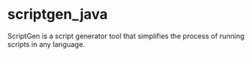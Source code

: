 # scriptgen_java
ScriptGen is a script generator tool that simplifies the process of running scripts in any language.
